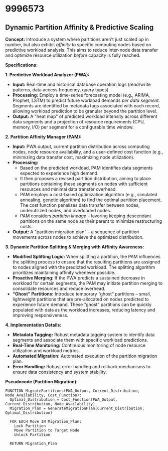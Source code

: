 # 9996573

## Dynamic Partition Affinity & Predictive Scaling

**Concept:** Introduce a system where partitions aren't just scaled *up* in number, but also exhibit *affinity* to specific computing nodes based on predictive workload analysis. This aims to reduce inter-node data transfer and optimize resource utilization *before* capacity is fully reached.

**Specifications:**

**1. Predictive Workload Analyzer (PWA):**

*   **Input:** Real-time and historical database operation logs (read/write patterns, data access frequency, query types).
*   **Processing:**  Employ a time-series forecasting model (e.g., ARIMA, Prophet, LSTM) to predict future workload demands *per data segment*.  Segments are identified by metadata tags associated with each record, allowing workload prediction to be granular beyond the partition level.
*   **Output:** A "heat map" of predicted workload intensity across different data segments and a projection of resource requirements (CPU, memory, I/O) per segment for a configurable time window.

**2. Partition Affinity Manager (PAM):**

*   **Input:** PWA output, current partition distribution across computing nodes, node resource availability, and a user-defined cost function (e.g., minimizing data transfer cost, maximizing node utilization).
*   **Processing:**
    *   Based on the predicted workload, PAM identifies data segments expected to experience high demand.
    *   It then proposes a revised partition distribution, aiming to place partitions containing these segments on nodes with sufficient resources and minimal data transfer overhead.
    *   PAM employs a cost-based optimization algorithm (e.g., simulated annealing, genetic algorithm) to find the optimal partition placement.  The cost function penalizes data transfer between nodes, underutilized nodes, and overloaded nodes.
    *   PAM considers *partition lineage* - favoring keeping descendant partitions on the same node as their parent to minimize restructuring costs.
*   **Output:** A "partition migration plan" – a sequence of partition movements across nodes to achieve the optimized distribution.

**3. Dynamic Partition Splitting & Merging with Affinity Awareness:**

*   **Modified Splitting Logic:** When splitting a partition, the PAM influences the splitting process to ensure that the resulting partitions are assigned to nodes aligned with the predicted workload.  The splitting algorithm prioritizes maintaining affinity whenever possible.
*   **Proactive Merging:**  If the PWA predicts a sustained decrease in workload for certain segments, the PAM may initiate partition merging to consolidate resources and reduce overhead.
*   **“Ghost” Partitions:**  Introduce temporary “ghost” partitions – small, lightweight partitions that are pre-allocated on nodes predicted to experience future demand. These “ghost” partitions can be quickly populated with data as the workload increases, reducing latency and improving responsiveness.

**4. Implementation Details:**

*   **Metadata Tagging:** Robust metadata tagging system to identify data segments and associate them with specific workload predictions.
*   **Real-Time Monitoring:** Continuous monitoring of node resource utilization and workload metrics.
*   **Automated Migration:** Automated execution of the partition migration plan.
*   **Error Handling:**  Robust error handling and rollback mechanisms to ensure data consistency and system stability.

**Pseudocode (Partition Migration):**

```
FUNCTION MigratePartitions(PWA_Output, Current_Distribution, Node_Availability, Cost_Function):
  Optimal_Distribution = Cost_Function(PWA_Output, Current_Distribution, Node_Availability)
  Migration_Plan = GenerateMigrationPlan(Current_Distribution, Optimal_Distribution)

  FOR EACH Move IN Migration_Plan:
    Lock Partition
    Move Partition to Target Node
    Unlock Partition

  RETURN Migration_Plan
```